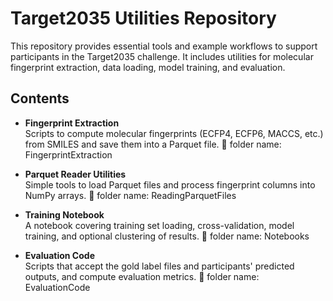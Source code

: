 # Target2035 Utilities Repository

This repository provides essential tools and example workflows to support participants in the Target2035 challenge. It includes utilities for molecular fingerprint extraction, data loading, model training, and evaluation.
## Contents

- **Fingerprint Extraction**  
  Scripts to compute molecular fingerprints (ECFP4, ECFP6, MACCS, etc.) from SMILES and save them into a Parquet file.
  📁 folder name: FingerprintExtraction

- **Parquet Reader Utilities**  
  Simple tools to load Parquet files and process fingerprint columns into NumPy arrays.
  📁 folder name: ReadingParquetFiles

- **Training Notebook**  
  A notebook covering training set loading, cross-validation, model training, and optional clustering of results.
   📁 folder name: Notebooks

- **Evaluation Code**  
  Scripts that accept the gold label files and participants' predicted outputs, and compute evaluation metrics.
   📁 folder name: EvaluationCode
